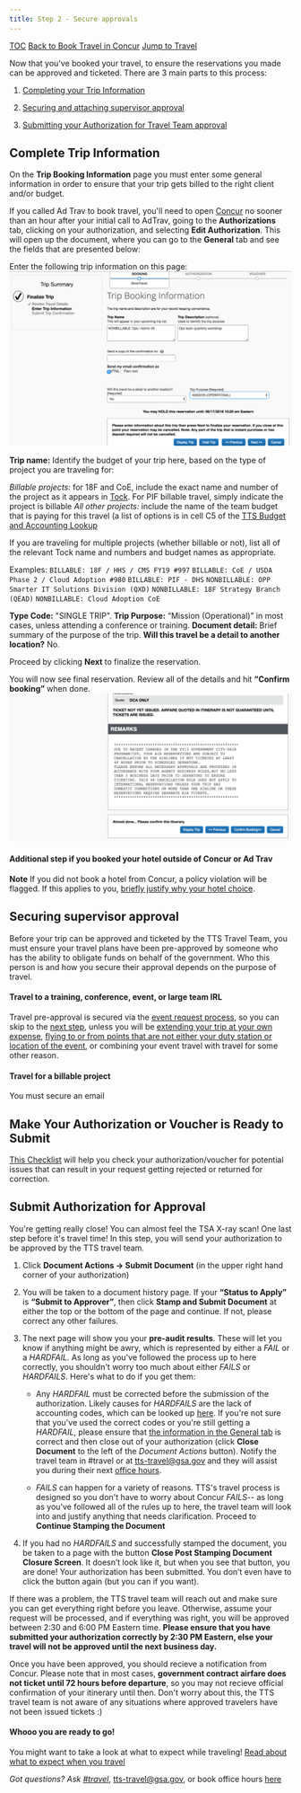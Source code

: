 ```yaml
---
title: Step 2 - Secure approvals
---
```


[TOC](/travel-guide-table-of-contents)
[Back to Book Travel in Concur](/travel-guide-1-book-travel)
[Jump to Travel](/travel-guide-3-travel)

Now that you've booked your travel, to ensure the reservations you made can be approved and ticketed. There are 3 main parts to this process:

1. [Completing your Trip Information](#complete-trip-information)

2. [Securing and attaching supervisor approval](/#secure-and-attach-supervisor-approval)

3. [Submitting your Authorization for Travel Team approval](#submit-authorization-for-approval)

## Complete Trip Information
On the **Trip Booking Information** page you must enter some general information in order to ensure that your trip gets billed to the right client and/or budget.

If you called Ad Trav to book travel, you'll need to open [Concur](https://travel.gsa.gov) no sooner than an hour after your initial call to AdTrav, going to the **Authorizations** tab, clicking on your authorization, and selecting **Edit Authorization**. This will open up the document, where you can go to the **General** tab and see the fields that are presented below:

Enter the following trip information on this page:
<img src="/images/travel/12-trip-name.png" class="travel-guide-hide" alt="Trip Booking Information screen">

**Trip name:** Identify the budget of your trip here, based on the type of project you are traveling for:

_Billable projects:_ for 18F and CoE, include the exact name and number of the project as it appears in [Tock](tock.18f.gov/projects). For PIF billable travel, simply indicate the project is billable
_All other projects:_ include the name of the team budget that is paying for this travel (a list of options is in cell C5 of the [TTS Budget and Accounting Lookup](https://docs.google.com/spreadsheets/d/1twEX5wrriQ3Tbn25wN4n8rZPF9h5NqRQWIskkW6xQpY/edit#gid=0)

If you are traveling for multiple projects (whether billable or not), list all of the relevant Tock name and numbers and budget names as appropriate.

Examples: 
`BILLABLE: 18F / HHS / CMS FY19 #997`
`BILLABLE: CoE / USDA Phase 2 / Cloud Adoption #980`
`BILLABLE: PIF - DHS`
`NONBILLABLE: OPP Smarter IT Solutions Division (QXD)`
`NONBILLABLE: 18F Strategy Branch (QEAD)`
`NONBILLABLE: Cloud Adoption CoE`
    
**Type Code:** "SINGLE TRIP".
**Trip Purpose:** “Mission (Operational)” in most cases, unless attending a conference or training.
**Document detail:** Brief summary of the purpose of the trip.
**Will this travel be a detail to another location?** No.

Proceed by clicking **Next** to finalize the reservation.

You will now see final reservation. Review all of the details and hit **“Confirm booking”** when done.
<img src="/images/travel/13-confirm-booking.png" class="travel-guide-hide" alt="confirming the booking">

#### Additional step if you booked your hotel outside of Concur or Ad Trav
**Note** If you did not book a hotel from Concur, a policy violation will be flagged. If this applies to you, [briefly justify why your hotel choice](/travel-guide-1-book-travel/#can-i-book-outside-of-concur).

## Securing supervisor approval

Before your trip can be approved and ticketed by the TTS Travel Team, you must ensure your travel plans have been pre-approved by someone who has the ability to obligate funds on behalf of the government. Who this person is and how you secure their approval depends on the purpose of travel.

#### Travel to a training, conference, event, or large team IRL

Travel pre-approval is secured via the [event request process](https://docs.google.com/forms/d/e/1FAIpQLSeQHPIOtNwzEA7IxrJ4JDHeEUrWNUsiEkbnp8lK26jX04PYBg/viewform), so you can skip to the [next step](), unless you will be [extending your trip at your own expense](), [flying to or from points that are not either your duty station or location of the event](), or combining your event travel with travel for some other reason.

#### Travel for a billable project

You must secure an email 

## Make Your Authorization or Voucher is Ready to Submit
[This Checklist](https://goo.gl/AWbT7Q) will help you check your authorization/voucher for potential issues that can result in your request getting rejected or returned for correction.

## Submit Authorization for Approval
You're getting really close! You can almost feel the TSA X-ray scan! One last step before it's travel time! In this step, you will send your authorization to be approved by the TTS travel team.

1. Click **Document Actions -> Submit Document** (in the upper right hand corner of your authorization)

2. You will be taken to a document history page. If your **“Status to Apply”** is **“Submit to Approver”**, then click **Stamp and Submit Document** at either the top or the bottom of the page and continue. If not, please correct any other failures.

3. The next page will show you your **pre-audit results**. These will let you know if anything might be awry, which is represented by either a _FAIL_ or a _HARDFAIL_. As long as you've followed the process up to here correctly, you shouldn't worry too much about either _FAILS_ or _HARDFAILS_. Here's what to do if you get them:

    * Any _HARDFAIL_ must be corrected before the submission of the authorization. Likely causes for _HARDFAILS_ are the lack of accounting codes, which can be looked up [here](https://goo.gl/4WkMqM). If you're not sure that you've used the correct codes or you're still getting a _HARDFAIL_, please ensure that [the information in the General tab](/travel-guide-3-approval/#fill-in-general-information) is correct and then close out of your authorization (click **Close Document** to the left of the *Document Actions* button).  Notify the travel team in #travel or at tts-travel@gsa.gov and they will assist you during their next [office hours](/travel-101/#communication).

    *  _FAILS_ can happen for a variety of reasons. TTS's travel process is designed so you don't have to worry about Concur _FAILS_-- as long as you've followed all of the rules up to here, the travel team will look into and justify anything that needs clarification. Proceed to **Continue Stamping the Document**

4. If you had no _HARDFAILS_ and successfully stamped the document, you be taken to a page with the button **Close Post Stamping Document Closure Screen**. It doesn’t look like it, but when you see that button, you are done! Your authorization has been submitted. You don’t even have to click the button again (but you can if you want).

If there was a problem, the TTS travel team will reach out and make sure you can get everything right before you leave. Otherwise, assume your request will be processed, and if everything was right, you will be approved between 2:30 and 6:00 PM Eastern time. **Please ensure that you have submitted your authorization correctly by 2:30 PM Eastern, else your travel will not be approved until the next business day.**

Once you have been approved, you should recieve a notification from Concur. Please note that in most cases, **government contract airfare does not ticket until 72 hours before departure**, so you may not recieve official confirmation of your itinerary until then. Don't worry about this, the TTS travel team is not aware of any situations where approved travelers have not been issued tickets :)

#### Whooo you are ready to go!

You might want to take a look at what to expect while traveling!
[Read about what to expect when you travel](/travel-guide-4-travel/)


*Got questions? Ask [#travel](https://gsa-tts.slack.com/messages/travel)*, [tts-travel@gsa.gov](mailto:tts-travel@gsa.gov), or book office hours [here](https://sites.google.com/a/gsa.gov/tts-office-hours/)
